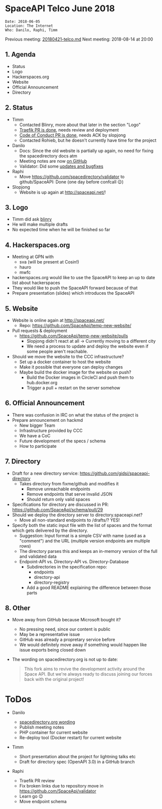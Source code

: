 # SpaceAPI Telco June 2018

    Date: 2018-06-05
    Location: The Internet
    Who: Danilo, Raphi, Timm

Previous meeting: [20180421-telco.md](20180421-telco.md)
Next meeting: 2018-08-14 at 20:00

## 1. Agenda

 * Status
 * Logo
 * Hackerspaces.org
 * Website
 * Official Announcement
 * Directory

## 2. Status

 * Timm
   * Contacted Blinry, more about that later in the section "Logo"
   * [Traefik PR is done](https://github.com/SpaceApi/provisioning/pull/26), needs review and deployment
   * [Code of Conduct PR is done](https://github.com/SpaceApi/SpaceApi.github.io/pull/3), needs ACK by slopjong
   * Contacted Rohieb, but he doesn't currently have time for the project
 * Danilo
   * Docs: Since the old website is partially up again, no need for fixing the spacedirectory docs atm
   * Meeting notes are now [on GitHub](https://github.com/SpaceApi/meeting-notes)
   * Validator: Did some [updates and bugfixes](https://github.com/SpaceApi/validator/pulls?q=is%3Apr+is%3Aclosed)
 * Raphi
   * Move https://github.com/spacedirectory/validator to github/SpaceAPI: Done (one day before confcall :wink:)
 * Slopjong
   * Website is up again at http://spaceapi.net/!

## 3. Logo

 * Timm did ask [blinry](https://twitter.com/blinry)
 * He will make multiple drafts
 * No expected time when he will be finished so far

## 4. Hackerspaces.org

 * Meeting at GPN with
   * sva (will be present at Cosin!)
   * hauro
   * mwfc
 * hackerspaces.org would like to use the SpaceAPI to keep an up to date list about hackerspaces
 * They would like to push the SpaceAPI forward because of that
 * Prepare presentation (slides) which introduces the SpaceAPI

## 5. Website

 * Website is online again at http://spaceapi.net/
   * Repo: https://github.com/SpaceApi/temp-new-website/
 * Pull requests & deployment
   * https://github.com/SpaceApi/temp-new-website/pulls
     * Slopjong didn't react at all -> Currently moving to a different city
     * We need a process to update and deploy the website even if some people aren't reachable.
 * Should we move the website to the CCC infrastructure?
   * Set up a docker container to host the website
   * Make it possible that everyone can deploy changes
   * Maybe build the docker image for the website on push?
     * Build the Docker images in CircleCI and push them to hub.docker.org
     * Trigger a pull + restart on the server somehow

## 6. Official Announcement

 * There was confusion in IRC on what the status of the project is
 * Prepare announcement on hackmd
   * New bigger Team
   * Infrastructure provided by CCC
   * We have a CoC
   * Future development of the specs / schema
   * How to participate

## 7. Directory

 * Draft for a new directory service: https://github.com/gidsi/spaceapi-directory
     * Takes directory from fixme/github and modifies it
         * Remove unreachable endpoints
         * Remove endpoints that serve invalid JSON
         * Should return only valid spaces
 * Specifications for directory are discussed in PR: https://github.com/SpaceApi/schema/pull/29
 * Should we deploy the directory server to directory.spaceapi.net?
   * Move all non-standard endpoints to /drafts/? YES!
 * Specify both the static input file with the list of spaces and the format which gets delivered by the directory.
   * Suggestion: Input format is a simple CSV with name (used as a "comment") and the URL (multiple version endpoints are multiple rows)
   * The directory parses this and keeps an in-memory version of the full and validated data
   * Endpoint-API vs. Directory-API vs. Directory-Database
     * Subdirectories in the specification repo:
       * endpoints
       * directory-api
       * directory-registry
     * Add a good README explaining the difference between those parts

## 8. Other

 * Move away from GitHub because Microsoft bought it?
   * No pressing need, since our content is public
   * May be a representative issue
   * GitHub was already a propretary service before
   * We would definitely move away if something would happen like issue exports being closed down

 * The wording on spacedirectory.org is not up to date:
   > This fork aims to revive the development activity around the Space API. But we're always ready to discuss joining our forces back with the original project!

# ToDos

 * Danilo
   * [spacedirectory.org wording](https://github.com/spacedirectory/spacedirectory.org/issues/9)
   * Publish meeting notes
   * PHP container for current website
   * Re-deploy tool (Docker restart) for current website
 * Timm
   * Short presentation about the project for lightning talks etc
   * Draft for directory spec (OpenAPI 3.0) in a GitHub branch

 * Raphi
   * Traefik PR review
   * Fix broken links due to repository move in https://github.com/SpaceApi/validator
   * Learn go :wink: 
   * Move endpoint schema
